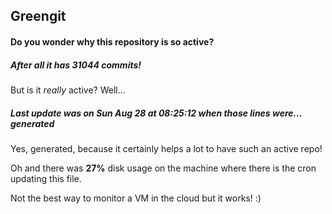 ## Greengit

#### Do you wonder why this repository is so active?

##### After all it has 31044 commits!

But is it *really* active? Well...

##### Last update was on Sun Aug 28 at 08:25:12 when those lines were... generated

Yes, generated, because it certainly helps a lot to have such an active repo!

Oh and there was **27%** disk usage on the machine
where there is the cron updating this file.

Not the best way to monitor a VM in the cloud but it works! :)
